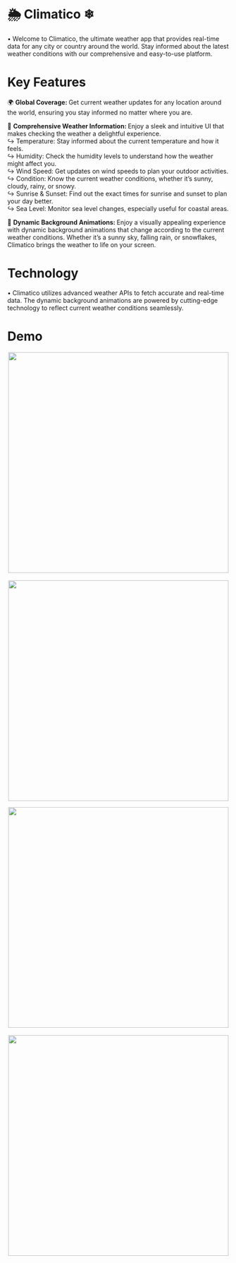 # 🌦️ Climatico ❄

• Welcome to Climatico, the ultimate weather app that provides real-time data for any city or country around the world. Stay informed about the latest weather conditions with our comprehensive and easy-to-use platform.

# Key Features

🌍 <b> Global Coverage: </b> Get current weather updates for any location around the world, ensuring you stay informed no matter where you are.

🌟 <b> Comprehensive Weather Information: </b> Enjoy a sleek and intuitive UI that makes checking the weather a delightful experience. <br>
↪ Temperature: Stay informed about the current temperature and how it feels. <br>
↪ Humidity: Check the humidity levels to understand how the weather might affect you.<br>
↪ Wind Speed: Get updates on wind speeds to plan your outdoor activities. <br>
↪ Condition: Know the current weather conditions, whether it’s sunny, cloudy, rainy, or snowy. <br>
↪ Sunrise & Sunset: Find out the exact times for sunrise and sunset to plan your day better. <br>
↪ Sea Level: Monitor sea level changes, especially useful for coastal areas.

🎨 <b> Dynamic Background Animations: </b> Enjoy a visually appealing experience with dynamic background animations that change according to the current weather conditions. Whether it’s a sunny sky, falling rain, or snowflakes, Climatico brings the weather to life on your screen.

# Technology

• Climatico utilizes advanced weather APIs to fetch accurate and real-time data. The dynamic background animations are powered by cutting-edge technology to reflect current weather conditions seamlessly.

# Demo

<p align="center">
  <img src="https://github.com/Harsh-122003/Climatico/assets/115886477/dee0238f-696f-4778-b051-8c459375729f" height="500">
  &nbsp;&nbsp;&nbsp;&nbsp;&nbsp;&nbsp;&nbsp;&nbsp;&nbsp;&nbsp;&nbsp;&nbsp;&nbsp;&nbsp;&nbsp;
  <img src="https://github.com/Harsh-122003/Climatico/assets/115886477/52e09670-5732-4055-acb9-9bf9227c84e2" height="500">
</p>

<p align="center">
  <img src="https://github.com/Harsh-122003/Climatico/assets/115886477/bf579663-e0ef-45dd-8bd6-19201f7eb35d" height="500">
  &nbsp;&nbsp;&nbsp;&nbsp;&nbsp;&nbsp;&nbsp;&nbsp;&nbsp;&nbsp;&nbsp;&nbsp;&nbsp;&nbsp;&nbsp;
  <img src="https://github.com/Harsh-122003/Climatico/assets/115886477/d2d284f1-d8de-4b65-bbb3-5c8317463a1a" height="500">
</p>
